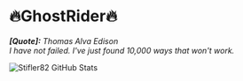 # 🔥GhostRider🔥
***[Quote]:*** _Thomas Alva Edison <br> I have not failed. I've just found 10,000 ways that won't work._



<!--
**⚡GhostRider/GhostRider⚡r** is a ✨ _special_ ✨ repository because its `README.md` (this file) appears on your GitHub profile.

Here are some ideas to get you started:

- 🔭 I’m currently working on ...
- 🌱 I’m currently learning ...
- 👯 I’m looking to collaborate on ...
- 🤔 I’m looking for help with ...
- 💬 Ask me about ...
- 📫 How to reach me: ...
- 😄 Pronouns: ...
- ⚡ Fun fact: ...
-->

![Stifler82 GitHub Stats](https://github-readme-stats.vercel.app/api?username=Stifler82&show_icons=true&theme=radical)
